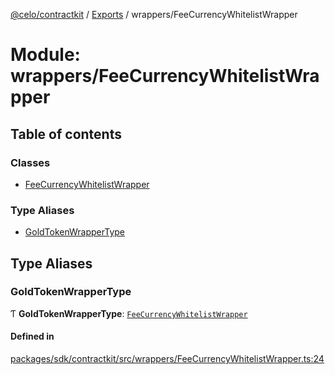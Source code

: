 [@celo/contractkit](../README.md) / [Exports](../modules.md) / wrappers/FeeCurrencyWhitelistWrapper

# Module: wrappers/FeeCurrencyWhitelistWrapper

## Table of contents

### Classes

- [FeeCurrencyWhitelistWrapper](../classes/wrappers_FeeCurrencyWhitelistWrapper.FeeCurrencyWhitelistWrapper.md)

### Type Aliases

- [GoldTokenWrapperType](wrappers_FeeCurrencyWhitelistWrapper.md#goldtokenwrappertype)

## Type Aliases

### GoldTokenWrapperType

Ƭ **GoldTokenWrapperType**: [`FeeCurrencyWhitelistWrapper`](../classes/wrappers_FeeCurrencyWhitelistWrapper.FeeCurrencyWhitelistWrapper.md)

#### Defined in

[packages/sdk/contractkit/src/wrappers/FeeCurrencyWhitelistWrapper.ts:24](https://github.com/celo-org/developer-tooling/blob/master/packages/sdk/contractkit/src/wrappers/FeeCurrencyWhitelistWrapper.ts#L24)
